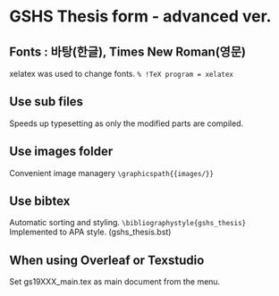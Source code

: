 ﻿# GSHS Thesis form - advanced ver.

## Fonts : 바탕(한글), Times New Roman(영문)
xelatex was used to change fonts.
`% !TeX program = xelatex`

## Use sub files
Speeds up typesetting as only the modified parts are compiled.

## Use images folder
Convenient image managery
`\graphicspath{{images/}}`

## Use bibtex
Automatic sorting and styling.
`\bibliographystyle{gshs_thesis}`
Implemented to APA style. (gshs_thesis.bst)

## When using Overleaf or Texstudio
Set gs19XXX_main.tex as main document from the menu.

